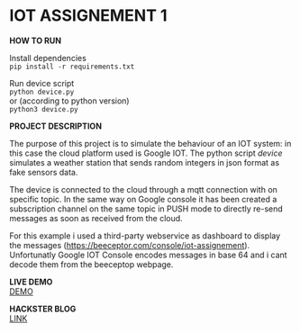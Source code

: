 # IOT ASSIGNEMENT 1

**HOW TO RUN**

Install dependencies  
```pip install -r requirements.txt```

Run device script  
```python device.py```  
or (according to python version)  
```python3 device.py```

**PROJECT DESCRIPTION**

The purpose of this project is to simulate the behaviour of an IOT system: in this case the cloud platform used is Google IOT.
The python script *device* simulates a weather station that sends random integers in json format as fake sensors data.

The device is connected to the cloud through a mqtt connection with on specific topic. In the same way on Google console it has been created a subscription channel on the same topic in PUSH mode to directly re-send messages as soon as received from the cloud.

For this example  i used a third-party webservice as dashboard to display the messages (https://beeceptor.com/console/iot-assignement).
Unfortunatly Google IOT Console encodes messages in base 64 and i cant decode them from the beeceptop webpage.



**LIVE DEMO**  
[DEMO](https://youtu.be/LnP78IYBRTE)

**HACKSTER BLOG**  
[LINK](https://www.hackster.io/machine1104/simulate-weather-station-with-google-iot-691bba)



